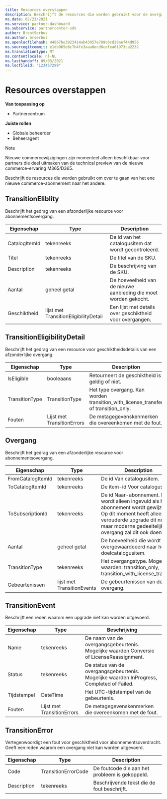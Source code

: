 ```yaml
---
title: Resources overstappen
description: Beschrijft de resources die worden gebruikt voor de overgang van nieuwe commerce-abonnementen.
ms.date: 02/23/2021
ms.service: partner-dashboard
ms.subservice: partnercenter-sdk
author: BrentSerbus
ms.author: brserbus
ms.openlocfilehash: 44867be3823414ab43957e789c0cd29aef44d956
ms.sourcegitcommit: e1db965e8c7b4fe3aaa0ecd6cefea61973ca2232
ms.translationtype: MT
ms.contentlocale: nl-NL
ms.lasthandoff: 09/03/2021
ms.locfileid: "123457299"
---
```

# <a name="transition-resources"></a>Resources overstappen

**Van toepassing op**

- Partnercentrum

**Juiste rollen**

- Globale beheerder
- Beheeragent

> [!Note] 
> Nieuwe commercewijzigingen zijn momenteel alleen beschikbaar voor partners die deel uitmaken van de technical preview van de nieuwe commerce-ervaring M365/D365.

Beschrijft de resources die worden gebruikt om over te gaan van het ene nieuwe commerce-abonnement naar het andere.

## <a name="transitioneliblity"></a>TransitionEliblity

Beschrijft het gedrag van een afzonderlijke resource voor abonnementsovergang.

| Eigenschap          | Type                    | Description                                                                                  |
|-------------------|-------------------------|----------------------------------------------------------------------------------------------|
| CatalogItemId | tekenreeks                  | De id van het catalogusitem dat wordt gecontroleerd. |
| Titel  | tekenreeks                  | De titel van de SKU. |
| Description | tekenreeks                  | De beschrijving van de SKU. |
| Aantal | geheel getal                 | De hoeveelheid van de nieuwe aanbieding die moet worden gekocht. |
| Geschiktheid | lijst met TransitionEligibilityDetail | Een lijst met details over geschiktheid voor overgangen. | 

## <a name="transitioneligibilitydetail"></a>TransitionEligibilityDetail

Beschrijft het gedrag van een resource voor geschiktheidsdetails van een afzonderlijke overgang.

| Eigenschap          | Type                    | Description                                                                                  |
|-------------------|-------------------------|----------------------------------------------------------------------------------------------|
| IsEligible | booleaans | Retourneert de geschiktheid is geldig of niet. |
| TransitionType | TransitionType | Het type overgang. Kan worden transition_with_license_transfer of transition_only. |
| Fouten | Lijst met TransitionErrors | De metagegevenskenmerken die overeenkomen met de fout. |

## <a name="transition"></a>Overgang

Beschrijft het gedrag van een afzonderlijke resource voor abonnementsovergang.

| Eigenschap          | Type                    | Description                                                                                  |
|-------------------|-------------------------|----------------------------------------------------------------------------------------------|
| FromCatalogItemId | tekenreeks                  | De id Van catalogusitem. |
| ToCatalogItemId   | tekenreeks                  | De item-id Voor catalogus. |
| ToSubscriptionId  | tekenreeks                  | De id Naar-abonnement. Dit wordt alleen ingevuld als het abonnement wordt gewijzigd. Op dit moment heeft alleen de verouderde upgrade dit nodig, maar moderne gedeeltelijke overgang zal dit ook doen. |
| Aantal          | geheel getal                 | De hoeveelheid die wordt overgewaardeeerd naar het doelcatalogusitem. |
| TransitionType    | tekenreeks              | Het overgangstype. Mogelijke waarden: transition_only, transition_with_license_transfer.   |
| Gebeurtenissen            | lijst met TransitionEvents | De gebeurtenissen van de overgang. |

## <a name="transitionevent"></a>TransitionEvent

Beschrijft een reden waarom een upgrade niet kan worden uitgevoerd.

| Eigenschap          | Type               | Beschrijving                                                                                                                                                                                                                                                                                                                                                                                     |
|-------------------|--------------------|------------------------------------------------------------------------------|
| Name | tekenreeks | De naam van de overgangsgebeurtenis. Mogelijke waarden Conversie of LicenseReassignment. |
| Status | tekenreeks  | De status van de overgangsgebeurtenis. Mogelijke waarden InProgress, Completed of Failed.  |
| Tijdstempel | DateTime | Het UTC-tijdstempel van de gebeurtenis. |
| Fouten | Lijst met TransitionErrors | De metagegevenskenmerken die overeenkomen met de fout. |

## <a name="transitionerror"></a>TransitionError

Vertegenwoordigt een fout voor geschiktheid voor abonnementsoverdracht. Geeft een reden waarom een overgang niet kan worden uitgevoerd.

| Eigenschap          | Type               | Description                                                                                                                                                                                                                                                                                                                                                                                     |
|-------------------|--------------------|--------------------------------------------------------------|
| Code | TransitionErrorCode | De foutcode die aan het probleem is gekoppeld. |
| Description | tekenreeks  | Beschrijvende tekst die de fout beschrijft. |

